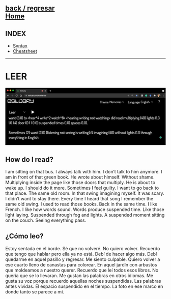 [back / regresar](../README.md)  
[Home](../../README.md)  
------------------------------------------------------------------------------- 
## INDEX
  
+ [Syntax](syntaxLeer.md)
+ [Cheatsheet](Leer_cheatsheet.pdf) 
  
-------------------------------------------------------------------------------

# LEER

![MEMORIAS'S IMAGE](/img/leerSyntax.jpg)


## How do I read?

I am sitting on that bus. I always talk with him. I don’t talk to him anymore. I am in front of that green book. He wrote about himself. Without shame. Multiplying inside the page like those doors that multiply. He is about to wake up. I should do it more. Sometimes I feel guilty. I want to go back to that place. The same old room. In that swing imagining myself. It was scary. I didn’t want to stay there. Every time I heard that song I remember the same old swing. I used to read those books. Back in the same time. I like French. I like how words sound. Words produce suspended time. Like those light laying. Suspended through fog and lights. A suspended moment sitting on the couch. Seeing everything pass. <br/>

## ¿Cómo leo?

Estoy sentada en el borde. Sé que no volveré. No quiero volver. Recuerdo que tengo que hablar pero ella ya no está. Debí de hacer algo más. Debí quedarme en aquel pasillo y regresar. Me siento culpable. Quiero volver a ese cuarto lleno de canastas para colorear. En aquel jardín con arbustos que moldeamos a nuestro querer. Recuerdo que leí todos esos libros. No quería que se lo llevaran. Me gustan las palabras en otros idiomas. Me gusta su voz porque recuerdo aquellas noches suspendidas. Las palabras antes vividas. El espacio suspendido en el tiempo. La foto en ese marco en donde tanto se parece a mí. <br/>

